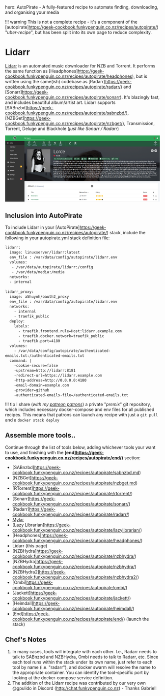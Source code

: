 hero: AutoPirate - A fully-featured recipe to automate finding, downloading, and organising your media    

!!! warning
    This is not a complete recipe - it's a component of the [autopirate]https://geek-cookbook.funkypenguin.co.nz/recipes/autopirate/) "_uber-recipe_", but has been split into its own page to reduce complexity.

# Lidarr

[Lidarr](https://lidarr.audio/) is an automated music downloader for NZB and Torrent. It performs the same function as [Headphones]https://geek-cookbook.funkypenguin.co.nz/recipes/autopirate/headphones), but is written using the same(ish) codebase as [Radarr]https://geek-cookbook.funkypenguin.co.nz/recipes/autopirate/radarr/) and [Sonarr]https://geek-cookbook.funkypenguin.co.nz/recipes/autopirate/sonarr). It's blazingly fast, and includes beautiful album/artist art. Lidarr supports [SABnzbd]https://geek-cookbook.funkypenguin.co.nz/recipes/autopirate/sabnzbd/), [NZBGet]https://geek-cookbook.funkypenguin.co.nz/recipes/autopirate/nzbget/), Transmission, Torrent, Deluge and Blackhole (_just like Sonarr / Radarr_)

![Lidarr Screenshot](../../images/lidarr.png)

## Inclusion into AutoPirate

To include Lidarr in your [AutoPirate]https://geek-cookbook.funkypenguin.co.nz/recipes/autopirate/) stack, include the following in your autopirate.yml stack definition file:

```
lidarr:
  image: linuxserver/lidarr:latest
  env_file : /var/data/config/autopirate/lidarr.env
  volumes:
   - /var/data/autopirate/lidarr:/config
   - /var/data/media:/media
  networks:
  - internal

lidarr_proxy:
  image: a5huynh/oauth2_proxy
  env_file : /var/data/config/autopirate/lidarr.env
  networks:
    - internal
    - traefik_public
  deploy:
    labels:
      - traefik.frontend.rule=Host:lidarr.example.com
      - traefik.docker.network=traefik_public
      - traefik.port=4180
  volumes:
    - /var/data/config/autopirate/authenticated-emails.txt:/authenticated-emails.txt
  command: |
    -cookie-secure=false
    -upstream=http://lidarr:8181
    -redirect-url=https://lidarr.example.com
    -http-address=http://0.0.0.0:4180
    -email-domain=example.com
    -provider=github
    -authenticated-emails-file=/authenticated-emails.txt
```

!!! tip
    I share (_with my [patreon patrons](https://www.patreon.com/funkypenguin)_) a private "_premix_" git repository, which includes necessary docker-compose and env files for all published recipes. This means that patrons can launch any recipe with just a ```git pull``` and a ```docker stack deploy``` 

## Assemble more tools..

Continue through the list of tools below, adding whichever tools your want to use, and finishing with the **[end]https://geek-cookbook.funkypenguin.co.nz/recipes/autopirate/end/)** section:

* [SABnzbd]https://geek-cookbook.funkypenguin.co.nz/recipes/autopirate/sabnzbd.md)
* [NZBGet]https://geek-cookbook.funkypenguin.co.nz/recipes/autopirate/nzbget.md)
* [RTorrent]https://geek-cookbook.funkypenguin.co.nz/recipes/autopirate/rtorrent/)
* [Sonarr]https://geek-cookbook.funkypenguin.co.nz/recipes/autopirate/sonarr/)
* [Radarr]https://geek-cookbook.funkypenguin.co.nz/recipes/autopirate/radarr/)
* [Mylar](https://github.com/evilhero/mylar)
* [Lazy Librarian]https://geek-cookbook.funkypenguin.co.nz/recipes/autopirate/lazylibrarian/)
* [Headphones]https://geek-cookbook.funkypenguin.co.nz/recipes/autopirate/headphones/)
* Lidarr (this page)
* [NZBHydra]https://geek-cookbook.funkypenguin.co.nz/recipes/autopirate/nzbhydra/)
* [NZBHydra]https://geek-cookbook.funkypenguin.co.nz/recipes/autopirate/nzbhydra/)
* [NZBHydra2]https://geek-cookbook.funkypenguin.co.nz/recipes/autopirate/nzbhydra2/)
* [Ombi]https://geek-cookbook.funkypenguin.co.nz/recipes/autopirate/ombi/)
* [Jackett]https://geek-cookbook.funkypenguin.co.nz/recipes/autopirate/jackett/)
* [Heimdall]https://geek-cookbook.funkypenguin.co.nz/recipes/autopirate/heimdall/)
* [End]https://geek-cookbook.funkypenguin.co.nz/recipes/autopirate/end/) (launch the stack)


## Chef's Notes 

1. In many cases, tools will integrate with each other. I.e., Radarr needs to talk to SABnzbd and NZBHydra, Ombi needs to talk to Radarr, etc. Since each tool runs within the stack under its own name, just refer to each tool by name (i.e. "radarr"), and docker swarm will resolve the name to the appropriate container. You can identify the tool-specific port by looking at the docker-compose service definition.
2. The addition of the Lidarr recipe was contributed by our very own @gpulido in Discord (http://chat.funkypenguin.co.nz) - Thanks Gabriel!
